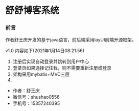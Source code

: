 # 舒舒博客系统 
### 前言
作者舒王庆开发的基于java语言，前后端采用layUI前端开源框架。  

v1.0 内容如下(2021年1月14日08:21:56)
1. 注册后实现自动登录并跳转到用户中心
2. 登录页如果选择记住我，则不需要重新注册或登录
3. 架构采用mybatis+MVC三层
4. 
   
- 作者：舒王庆  
- 微信号：shushao0556 
- 手机号：15357240395 


